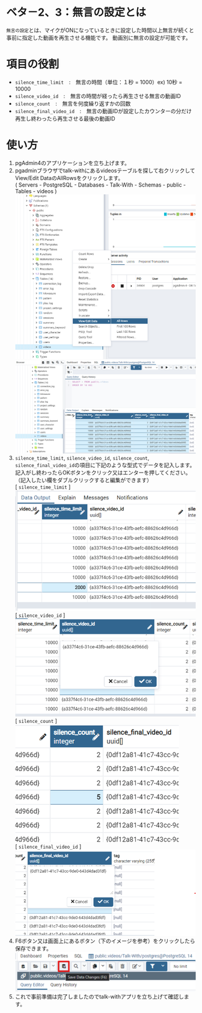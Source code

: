 # ベタ－2、3：無言の設定とは

`無言の設定`とは、マイクがONになっているときに設定した時間以上無言が続くと事前に指定した動画を再生させる機能です。 動画別に無言の設定が可能です。 

# 項目の役割

*  `silence_time_limit`　:　無言の時間（単位：１秒 = 1000）ex) 10秒 = 10000
*  `silence_video_id`　:　無言の時間が経ったら再生させる無言の動画ID
*  `silence_count`　:　無言を何度繰り返すかの回数
*  `silence_final_video_id`　:　無言の動画IDが設定したカウンターの分だけ再生し終わったら再生させる最後の動画ID  


# 使い方
1. pgAdmin4のアプリケーションを立ち上げます。
2. pgadminブラウザでtalk-withにあるvideosテーブルを探して右クリックしてView/Edit DataのAllRowsをクリックします。    
  ( Servers - PostgreSQL - Databases - Talk-With - Schemas - public - Tables - videos )
  ![インストール画面2](./images/pg/pgadmin/open_the_videos_table.png)
  ![インストール画面2](./images/pg/functional_description_Img/silence_limit/silence_limit_list.png)
3. `silence_time_limit`, `silence_video_id`, `silence_count`, `silence_final_video_id`の項目に下記のような型式でデータを記入します。記入がし終わったらOKボタンをクリック又はエンターを押してください。（記入したい欄をダブルクリックすると編集ができます）   
  [ `silence_time_limit` ]     
  ![インストール画面2](./images/pg/functional_description_Img/silence_limit/silence_time_limit.png)    
  [ `silence_video_id` ]    
  ![インストール画面2](./images/pg/functional_description_Img/silence_limit/silence_video_id.png)    
  [ `silence_count` ]    
  ![インストール画面2](./images/pg/functional_description_Img/silence_limit/silence_count.png)    
  [ `silence_final_video_id` ]    
  ![インストール画面2](./images/pg/functional_description_Img/silence_limit/silence_final_video_id.png)    
4. F6ボタン又は画面上にあるボタン（下のイメージを参考）をクリックしたら保存できます。
  ![インストール画面2](./images/pg/pgadmin//save_data(F6).png)    
5. これで事前準備は完了しましたのでtalk-withアプリを立ち上げて確認します。


  
